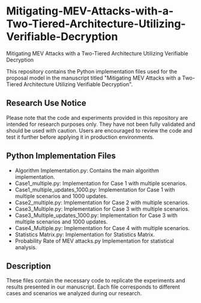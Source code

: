 # Mitigating-MEV-Attacks-with-a-Two-Tiered-Architecture-Utilizing-Verifiable-Decryption
Mitigating MEV Attacks with a Two-Tiered Architecture  Utilizing Verifiable Decryption


This repository contains the Python implementation files used for the proposal model in the manuscript titled "Mitigating MEV Attacks with a Two-Tiered Architecture Utilizing Verifiable Decryption".

## Research Use Notice
Please note that the code and experiments provided in this repository are intended for research purposes only. They have not been fully validated and should be used with caution. Users are encouraged to review the code and test it further before applying it in production environments.

## Python Implementation Files

- Algorithm Implementation.py: Contains the main algorithm implementation.
- Case1_multiple.py: Implementation for Case 1 with multiple scenarios.
- Case1_multiple_updates_1000.py: Implementation for Case 1 with multiple scenarios and 1000 updates.
- Case2_multiple.py: Implementation for Case 2 with multiple scenarios.
- Case3_Multiple.py: Implementation for Case 3 with multiple scenarios.
- Case3_Multiple_updates_1000.py: Implementation for Case 3 with multiple scenarios and 1000 updates.
- Case4_Multiple.py: Implementation for Case 4 with multiple scenarios.
- Statistics Matrix.py: Implementation for Statistics Matrix.
- Probability Rate of MEV attacks.py Implementation for statistical analysis. 

## Description

These files contain the necessary code to replicate the experiments and results presented in our manuscript. Each file corresponds to different cases and scenarios we analyzed during our research. 
